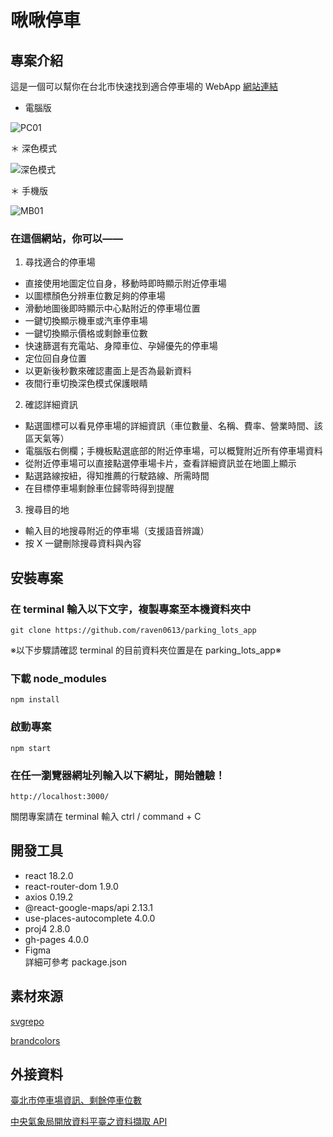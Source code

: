 # 啾啾停車

## 專案介紹

這是一個可以幫你在台北市快速找到適合停車場的 WebApp
[網站連結](https://raven0613.github.io/parking_lots_app/#)

*  電腦版

![PC01](https://user-images.githubusercontent.com/93082842/201565101-401fd4f1-5404-4a55-b43e-e6546b45f580.gif)

＊  深色模式

![深色模式](https://user-images.githubusercontent.com/93082842/203660535-bcc3cdac-4d6d-4216-ab71-657b160bab27.gif)

＊  手機版

![MB01](https://user-images.githubusercontent.com/93082842/201565122-06bf9967-6ebf-43f0-8dd6-139cc9aa8687.gif)


### 在這個網站，你可以——


1. 尋找適合的停車場
<ul>
<li>直接使用地圖定位自身，移動時即時顯示附近停車場</li>
<li>以圖標顏色分辨車位數足夠的停車場</li>
<li>滑動地圖後即時顯示中心點附近的停車場位置</li>
<li>一鍵切換顯示機車或汽車停車場</li>
<li>一鍵切換顯示價格或剩餘車位數</li>
<li>快速篩選有充電站、身障車位、孕婦優先的停車場</li>
<li>定位回自身位置</li>
<li>以更新後秒數來確認畫面上是否為最新資料</li>
<li>夜間行車切換深色模式保護眼睛</li>
</ul>

2. 確認詳細資訊
<ul>
<li>點選圖標可以看見停車場的詳細資訊（車位數量、名稱、費率、營業時間、該區天氣等）</li>
<li>電腦版右側欄；手機板點選底部的附近停車場，可以概覽附近所有停車場資料</li>
<li>從附近停車場可以直接點選停車場卡片，查看詳細資訊並在地圖上顯示</li>
<li>點選路線按紐，得知推薦的行駛路線、所需時間</li>
<li>在目標停車場剩餘車位歸零時得到提醒</li>
</ul>

3. 搜尋目的地
<ul>
<li>輸入目的地搜尋附近的停車場（支援語音辨識）</li>
<li>按 X 一鍵刪除搜尋資料與內容</li>
</ul>

## 安裝專案

### 在 terminal 輸入以下文字，複製專案至本機資料夾中

```
git clone https://github.com/raven0613/parking_lots_app
```

※以下步驟請確認 terminal 的目前資料夾位置是在 parking_lots_app※

### 下載 node_modules

```
npm install
```

### 啟動專案

```
npm start
```

### 在任一瀏覽器網址列輸入以下網址，開始體驗！

```
http://localhost:3000/
```

關閉專案請在 terminal 輸入 ctrl / command + C

## 開發工具

<ul dir="auto">
<li>react 18.2.0</li>
<li>react-router-dom 1.9.0</li>
<li>axios 0.19.2</li>
<li>@react-google-maps/api 2.13.1</li>
<li>use-places-autocomplete 4.0.0</li>
<li>proj4 2.8.0</li>
<li>gh-pages 4.0.0</li>
<li>Figma</li>
詳細可參考 package.json
</ul>

## 素材來源

[svgrepo](https://www.svgrepo.com/)

[brandcolors](https://brandcolors.net/)

## 外接資料

[臺北市停車場資訊、剩餘停車位數](https://data.gov.tw/dataset/128435)

[中央氣象局開放資料平臺之資料擷取 API](https://opendata.cwb.gov.tw/dist/opendata-swagger.html#/)
